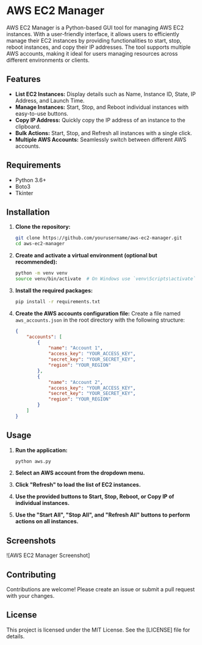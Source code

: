 # AWS EC2 Manager

AWS EC2 Manager is a Python-based GUI tool for managing AWS EC2 instances. With a user-friendly interface, it allows users to efficiently manage their EC2 instances by providing functionalities to start, stop, reboot instances, and copy their IP addresses. The tool supports multiple AWS accounts, making it ideal for users managing resources across different environments or clients.

## Features

- **List EC2 Instances:** Display details such as Name, Instance ID, State, IP Address, and Launch Time.
- **Manage Instances:** Start, Stop, and Reboot individual instances with easy-to-use buttons.
- **Copy IP Address:** Quickly copy the IP address of an instance to the clipboard.
- **Bulk Actions:** Start, Stop, and Refresh all instances with a single click.
- **Multiple AWS Accounts:** Seamlessly switch between different AWS accounts.

## Requirements

- Python 3.6+
- Boto3
- Tkinter

## Installation

1. **Clone the repository:**
    ```sh
    git clone https://github.com/yourusername/aws-ec2-manager.git
    cd aws-ec2-manager
    ```

2. **Create and activate a virtual environment (optional but recommended):**
    ```sh
    python -m venv venv
    source venv/bin/activate  # On Windows use `venv\Scripts\activate`
    ```

3. **Install the required packages:**
    ```sh
    pip install -r requirements.txt
    ```

4. **Create the AWS accounts configuration file:**
    Create a file named `aws_accounts.json` in the root directory with the following structure:
    ```json
    {
        "accounts": [
            {
                "name": "Account 1",
                "access_key": "YOUR_ACCESS_KEY",
                "secret_key": "YOUR_SECRET_KEY",
                "region": "YOUR_REGION"
            },
            {
                "name": "Account 2",
                "access_key": "YOUR_ACCESS_KEY",
                "secret_key": "YOUR_SECRET_KEY",
                "region": "YOUR_REGION"
            }
        ]
    }
    ```

## Usage

1. **Run the application:**
    ```sh
    python aws.py
    ```

2. **Select an AWS account from the dropdown menu.**
3. **Click "Refresh" to load the list of EC2 instances.**
4. **Use the provided buttons to Start, Stop, Reboot, or Copy IP of individual instances.**
5. **Use the "Start All", "Stop All", and "Refresh All" buttons to perform actions on all instances.**

## Screenshots

![AWS EC2 Manager Screenshot]

## Contributing

Contributions are welcome! Please create an issue or submit a pull request with your changes.

## License

This project is licensed under the MIT License. See the [LICENSE] file for details.

